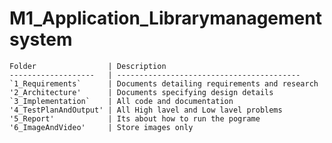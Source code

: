 # M1_Application_Librarymanagementsystem


    Folder                | Description
    -------------------   | -----------------------------------------
    `1_Requirements`      | Documents detailing requirements and research
    '2_Architecture'      | Documents specifying design details
    `3_Implementation`    | All code and documentation
    '4_TestPlanAndOutput' | All High lavel and Low lavel problems
    '5_Report'            | Its about how to run the pograme
    '6_ImageAndVideo'     | Store images only
